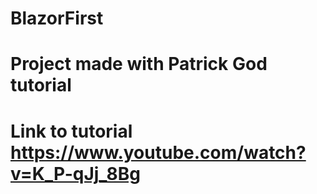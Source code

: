 # BlazorFirst
# Project made with Patrick God tutorial 
# Link to tutorial https://www.youtube.com/watch?v=K_P-qJj_8Bg
